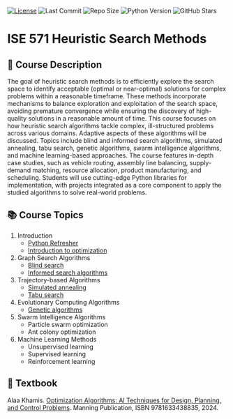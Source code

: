 [![License](https://img.shields.io/badge/License-MIT-yellow.svg)](https://github.com/Dr-AlaaKhamis/ISE571/blob/main/LICENSE)
![Last Commit](https://img.shields.io/github/last-commit/Dr-AlaaKhamis/ISE571)
![Repo Size](https://img.shields.io/github/repo-size/Dr-AlaaKhamis/ISE571)
![Python Version](https://img.shields.io/badge/python-3.8%2B-blue)
![GitHub Stars](https://img.shields.io/github/stars/Dr-AlaaKhamis/ISE571?style=social)


# ISE 571 Heuristic Search Methods

## 📘 Course Description

The goal of heuristic search methods is to efficiently explore the search space to identify acceptable (optimal or near-optimal) solutions for complex problems within a reasonable timeframe. These methods incorporate mechanisms to balance exploration and exploitation of the search space, avoiding premature convergence while ensuring the discovery of high-quality solutions in a reasonable amount of time. This course focuses on how heuristic search algorithms tackle complex, ill-structured problems across various domains. Adaptive aspects of these algorithms will be discussed. Topics include blind and informed search algorithms, simulated annealing, tabu search, genetic algorithms, swarm intelligence algorithms, and machine learning-based approaches. The course features in-depth case studies, such as vehicle routing, assembly line balancing, supply-demand matching, resource allocation, product manufacturing, and scheduling. Students will use cutting-edge Python libraries for implementation, with projects integrated as a core component to apply the studied algorithms to solve real-world problems.

## 📚 Course Topics

1. Introduction
    * [Python Refresher](https://github.com/Dr-AlaaKhamis/ISE571/tree/main/1_Introduction/Python_refresher)
    * [Introduction to optimization](https://github.com/Dr-AlaaKhamis/ISE571/tree/main/1_Introduction/Intro_optimization)
2. Graph Search Algorithms
    * [Blind search](https://github.com/Dr-AlaaKhamis/ISE571/tree/main/2_Graph_search/Blind_search)
    * [Informed search algorithms](https://github.com/Dr-AlaaKhamis/ISE571/tree/main/2_Graph_search/Informed_search)
3. Trajectory-based Algorithms
    * [Simulated annealing](https://github.com/Dr-AlaaKhamis/ISE571/tree/main/3_Trajectory_algorithms/SA)
    * [Tabu search](https://github.com/Dr-AlaaKhamis/ISE571/tree/main/3_Trajectory_algorithms/TS)
4. Evolutionary Computing Algorithms
    * [Genetic algorithms](https://github.com/Dr-AlaaKhamis/ISE571/tree/main/4_EC_algorithms)
5. Swarm Intelligence Algorithms
    * Particle swarm optimization
    * Ant colony optimization
6. Machine Learning Methods
    * Unsupervised learning
    * Supervised learning
    * Reinforcement learning

## 📖 Textbook

Alaa Khamis. [Optimization Algorithms: AI Techniques for Design, Planning, and Control Problems](https://www.manning.com/books/optimization-algorithms). Manning Publication, ISBN 9781633438835, 2024.
